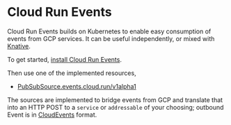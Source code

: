 # Cloud Run Events

Cloud Run Events builds on Kubernetes to enable easy consumption of events from
GCP services. It can be useful independently, or mixed with
[Knative](https://knative.dev).

To get started, [install Cloud Run Events](./install/README.md).

Then use one of the implemented resources,

- [PubSubSource.events.cloud.run/v1alpha1](./pubsubsource/README.md)

The sources are implemented to bridge events from GCP and translate that into an
HTTP POST to a `service` or `addressable` of your choosing; outbound Event is in
[CloudEvents](https://cloudevents.io) format.
